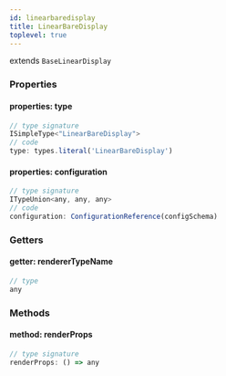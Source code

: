 ```yaml
---
id: linearbaredisplay
title: LinearBareDisplay
toplevel: true
---
```


extends `BaseLinearDisplay`

### Properties

#### properties: type

```js
// type signature
ISimpleType<"LinearBareDisplay">
// code
type: types.literal('LinearBareDisplay')
```

#### properties: configuration

```js
// type signature
ITypeUnion<any, any, any>
// code
configuration: ConfigurationReference(configSchema)
```

### Getters

#### getter: rendererTypeName

```js
// type
any
```

### Methods

#### method: renderProps

```js
// type signature
renderProps: () => any
```
